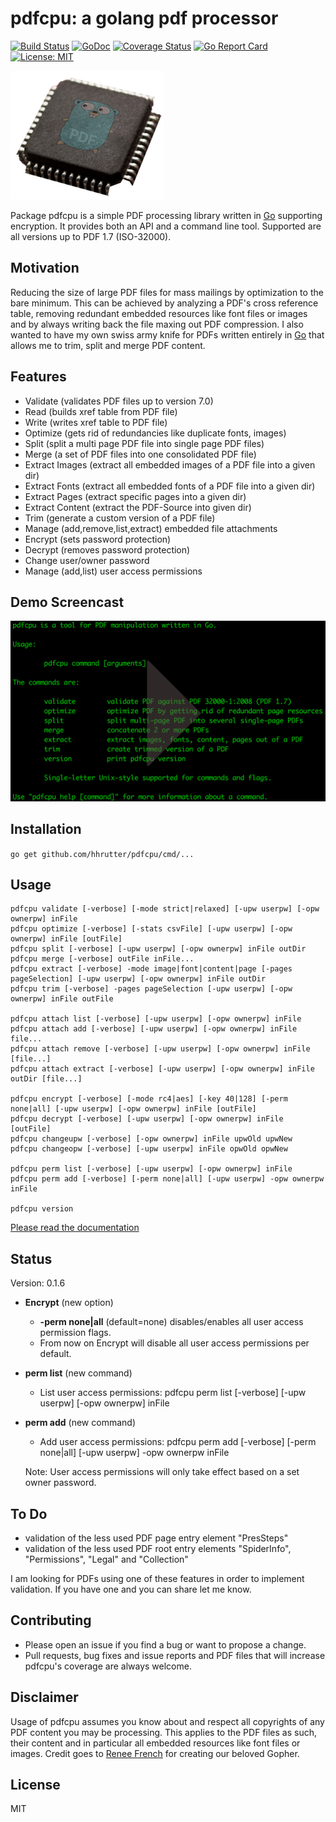 # pdfcpu: a golang pdf processor

[![Build Status](https://travis-ci.org/hhrutter/pdfcpu.svg?branch=master)](https://travis-ci.org/hhrutter/pdfcpu)
[![GoDoc](https://godoc.org/github.com/hhrutter/pdfcpu?status.svg)](https://godoc.org/github.com/hhrutter/pdfcpu)
[![Coverage Status](https://coveralls.io/repos/github/hhrutter/pdfcpu/badge.svg?branch=master)](https://coveralls.io/github/hhrutter/pdfcpu?branch=master)
[![Go Report Card](https://goreportcard.com/badge/github.com/hhrutter/pdfcpu)](https://goreportcard.com/report/github.com/hhrutter/pdfcpu)
[![License: MIT](https://img.shields.io/github/license/mashape/apistatus.svg)](https://opensource.org/licenses/MIT)

![logo](resources/pdfchip3.png)

Package pdfcpu is a simple PDF processing library written in [Go](http://golang.org) supporting encryption.
It provides both an API and a command line tool.
Supported are all versions up to PDF 1.7 (ISO-32000).

## Motivation

Reducing the size of large PDF files for mass mailings by optimization to the bare minimum. This can be achieved by analyzing a PDF's cross reference table, removing redundant embedded resources like font files or images and by always writing back the file maxing out PDF compression. I also wanted to have my own swiss army knife for PDFs written entirely in [Go](http://golang.org) that allows me to trim, split and merge PDF content.

## Features

* Validate (validates PDF files up to version 7.0)
* Read (builds xref table from PDF file)
* Write (writes xref table to PDF file)
* Optimize (gets rid of redundancies like duplicate fonts, images)
* Split (split a multi page PDF file into single page PDF files)
* Merge (a set of PDF files into one consolidated PDF file)
* Extract Images (extract all embedded images of a PDF file into a given dir)
* Extract Fonts (extract all embedded fonts of a PDF file into a given dir)
* Extract Pages (extract specific pages into a given dir)
* Extract Content (extract the PDF-Source into given dir)
* Trim (generate a custom version of a PDF file)
* Manage (add,remove,list,extract) embedded file attachments
* Encrypt (sets password protection)
* Decrypt (removes password protection)
* Change user/owner password
* Manage (add,list) user access permissions

## Demo Screencast

[![asciicast](resources/demo.png)](https://asciinema.org/a/P5jaAo9kgZXKj2iSA1OqIdLAU)

## Installation

`go get github.com/hhrutter/pdfcpu/cmd/...`

## Usage

    pdfcpu validate [-verbose] [-mode strict|relaxed] [-upw userpw] [-opw ownerpw] inFile
    pdfcpu optimize [-verbose] [-stats csvFile] [-upw userpw] [-opw ownerpw] inFile [outFile]
    pdfcpu split [-verbose] [-upw userpw] [-opw ownerpw] inFile outDir
    pdfcpu merge [-verbose] outFile inFile...
    pdfcpu extract [-verbose] -mode image|font|content|page [-pages pageSelection] [-upw userpw] [-opw ownerpw] inFile outDir
    pdfcpu trim [-verbose] -pages pageSelection [-upw userpw] [-opw ownerpw] inFile outFile

    pdfcpu attach list [-verbose] [-upw userpw] [-opw ownerpw] inFile
    pdfcpu attach add [-verbose] [-upw userpw] [-opw ownerpw] inFile file...
    pdfcpu attach remove [-verbose] [-upw userpw] [-opw ownerpw] inFile [file...]
    pdfcpu attach extract [-verbose] [-upw userpw] [-opw ownerpw] inFile outDir [file...]

    pdfcpu encrypt [-verbose] [-mode rc4|aes] [-key 40|128] [-perm none|all] [-upw userpw] [-opw ownerpw] inFile [outFile]
    pdfcpu decrypt [-verbose] [-upw userpw] [-opw ownerpw] inFile [outFile]
    pdfcpu changeupw [-verbose] [-opw ownerpw] inFile upwOld upwNew
    pdfcpu changeopw [-verbose] [-upw userpw] inFile opwOld opwNew

    pdfcpu perm list [-verbose] [-upw userpw] [-opw ownerpw] inFile
    pdfcpu perm add [-verbose] [-perm none|all] [-upw userpw] -opw ownerpw inFile

    pdfcpu version

 [Please read the documentation](https://godoc.org/github.com/hhrutter/pdfcpu)

## Status

Version: 0.1.6

* **Encrypt** (new option)
  * **-perm none|all** (default=none) disables/enables all user access permission flags.
  * From now on Encrypt will disable all user access permissions per default.

* **perm list** (new command)
  * List user access permissions: pdfcpu perm list [-verbose] [-upw userpw] [-opw ownerpw] inFile

* **perm add** (new command)
  * Add user access permissions: pdfcpu perm add [-verbose] [-perm none|all] [-upw userpw] -opw ownerpw inFile

  Note: User access permissions will only take effect based on a set owner password.

## To Do

* validation of the less used PDF page entry element "PresSteps"
* validation of the less used PDF root entry elements "SpiderInfo", "Permissions", "Legal" and "Collection"

I am looking for PDFs using one of these features in order to implement validation. If you have one and you can share let me know.

## Contributing

* Please open an issue if you find a bug or want to propose a change.
* Pull requests, bug fixes and issue reports and PDF files that will increase pdfcpu's coverage are always welcome.

## Disclaimer

Usage of pdfcpu assumes you know about and respect all copyrights of any PDF content you may be processing. This applies to the PDF files as such, their content and in particular all embedded resources like font files or images. Credit goes to [Renee French](https://instagram.com/reneefrench) for creating our beloved Gopher.

## License

MIT